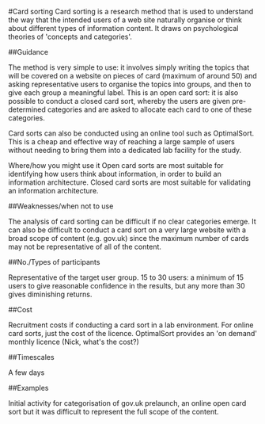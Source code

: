 #Card sorting
Card sorting is a research method that is used to understand the way that the intended users of a web site naturally organise or think about different types of information content.  It draws on psychological theories of 'concepts and categories'.

##Guidance

The method is very simple to use: it involves simply writing the topics that will be covered on a website on pieces of card (maximum of around 50) and asking representative users to organise the topics into groups, and then to give each group a meaningful label.  This is an open card sort: it is also possible to conduct a closed card sort, whereby the users are given pre-determined categories and are asked to allocate each card to one of these categories.

Card sorts can also be conducted using an online tool such as OptimalSort.  This is a cheap and effective way of reaching a large sample of users without needing to bring them into a dedicated lab facility for the study.

Where/how you might use it
Open card sorts are most suitable for identifying how users think about information, in order to build an information architecture.  Closed card sorts are most suitable for validating an information architecture.

##Weaknesses/when not to use

The analysis of card sorting can be difficult if no clear categories emerge.  It can also be difficult to conduct a card sort on a very large website with a broad scope of content (e.g. gov.uk) since the maximum number of cards may not be representative of all of the content.

##No./Types of participants

Representative of the target user group.  15 to 30 users: a minimum of 15 users to give reasonable confidence in the results, but any more than 30 gives diminishing returns.

##Cost

Recruitment costs if conducting a card sort in a lab environment.  For online card sorts, just the cost of the licence.  OptimalSort provides an 'on demand' monthly licence (Nick, what's the cost?)

##Timescales

A few days

##Examples

Initial activity for categorisation of gov.uk prelaunch, an online open card sort but it was difficult to represent the full scope of the content.
